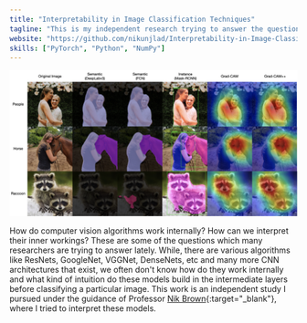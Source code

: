 ```yaml
---
title: "Interpretability in Image Classification Techniques"
tagline: "This is my independent research trying to answer the question how does image classification models work and how can we interpret them."
website: "https://github.com/nikunjlad/Interpretability-in-Image-Classification-Techniques"
skills: ["PyTorch", "Python", "NumPy"]
---
```


<img src="/img/interpretable.png" alt="Interpretation">

How do computer vision algorithms work internally? How can we interpret their inner workings? These are some of the questions 
which many researchers are trying to answer lately. While, there are various algorithms like ResNets, GoogleNet, VGGNet, DenseNets, etc and
many more CNN architectures that exist, we often don't know how do they work internally and what kind of intuition do these models build
in the intermediate layers before classifying a particular image. This work is an independent study I pursued under the guidance of Professor
[Nik Brown](https://www.linkedin.com/in/nikbearbrown/){:target="_blank"}, where I tried to interpret these models.  
